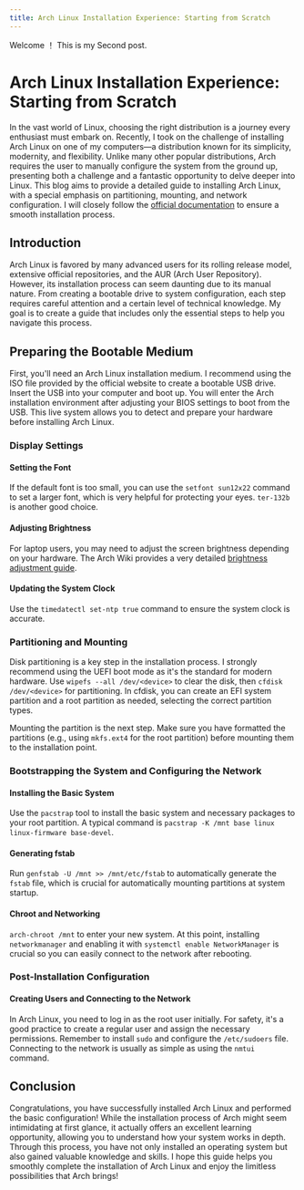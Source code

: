 ```yaml
---
title: Arch Linux Installation Experience: Starting from Scratch
---
```

Welcome ！ This is my Second post.


# Arch Linux Installation Experience: Starting from Scratch

In the vast world of Linux, choosing the right distribution is a journey every enthusiast must embark on. Recently, I took on the challenge of installing Arch Linux on one of my computers—a distribution known for its simplicity, modernity, and flexibility. Unlike many other popular distributions, Arch requires the user to manually configure the system from the ground up, presenting both a challenge and a fantastic opportunity to delve deeper into Linux. This blog aims to provide a detailed guide to installing Arch Linux, with a special emphasis on partitioning, mounting, and network configuration. I will closely follow the [official documentation](https://wiki.archlinux.org/title/installation_guide) to ensure a smooth installation process.

## Introduction

Arch Linux is favored by many advanced users for its rolling release model, extensive official repositories, and the AUR (Arch User Repository). However, its installation process can seem daunting due to its manual nature. From creating a bootable drive to system configuration, each step requires careful attention and a certain level of technical knowledge. My goal is to create a guide that includes only the essential steps to help you navigate this process.

## Preparing the Bootable Medium

First, you'll need an Arch Linux installation medium. I recommend using the ISO file provided by the official website to create a bootable USB drive. Insert the USB into your computer and boot up. You will enter the Arch installation environment after adjusting your BIOS settings to boot from the USB. This live system allows you to detect and prepare your hardware before installing Arch Linux.

### Display Settings

#### Setting the Font

If the default font is too small, you can use the `setfont sun12x22` command to set a larger font, which is very helpful for protecting your eyes. `ter-132b` is another good choice.

#### Adjusting Brightness

For laptop users, you may need to adjust the screen brightness depending on your hardware. The Arch Wiki provides a very detailed [brightness adjustment guide](https://wiki.archlinux.org/title/Backlight).

#### Updating the System Clock

Use the `timedatectl set-ntp true` command to ensure the system clock is accurate.

### Partitioning and Mounting

Disk partitioning is a key step in the installation process. I strongly recommend using the UEFI boot mode as it's the standard for modern hardware. Use `wipefs --all /dev/<device>` to clear the disk, then `cfdisk /dev/<device>` for partitioning. In cfdisk, you can create an EFI system partition and a root partition as needed, selecting the correct partition types.

Mounting the partition is the next step. Make sure you have formatted the partitions (e.g., using `mkfs.ext4` for the root partition) before mounting them to the installation point.

### Bootstrapping the System and Configuring the Network

#### Installing the Basic System

Use the `pacstrap` tool to install the basic system and necessary packages to your root partition. A typical command is `pacstrap -K /mnt base linux linux-firmware base-devel`.

#### Generating fstab

Run `genfstab -U /mnt >> /mnt/etc/fstab` to automatically generate the `fstab` file, which is crucial for automatically mounting partitions at system startup.

#### Chroot and Networking

`arch-chroot /mnt` to enter your new system. At this point, installing `networkmanager` and enabling it with `systemctl enable NetworkManager` is crucial so you can easily connect to the network after rebooting.

### Post-Installation Configuration

#### Creating Users and Connecting to the Network

In Arch Linux, you need to log in as the root user initially. For safety, it's a good practice to create a regular user and assign the necessary permissions. Remember to install `sudo` and configure the `/etc/sudoers` file. Connecting to the network is usually as simple as using the `nmtui` command.

## Conclusion

Congratulations, you have successfully installed Arch Linux and performed the basic configuration! While the installation process of Arch might seem intimidating at first glance, it actually offers an excellent learning opportunity, allowing you to understand how your system works in depth. Through this process, you have not only installed an operating system but also gained valuable knowledge and skills. I hope this guide helps you smoothly complete the installation of Arch Linux and enjoy the limitless possibilities that Arch brings!
